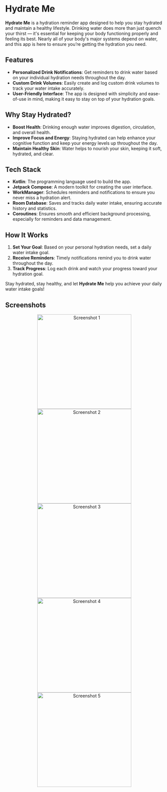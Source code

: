 # Hydrate Me

**Hydrate Me** is a hydration reminder app designed to help you stay hydrated and maintain a healthy lifestyle. Drinking water does more than just quench your thirst — it's essential for keeping your body functioning properly and feeling its best. Nearly all of your body's major systems depend on water, and this app is here to ensure you’re getting the hydration you need.

## Features
- **Personalized Drink Notifications**: Get reminders to drink water based on your individual hydration needs throughout the day.
- **Custom Drink Volumes**: Easily create and log custom drink volumes to track your water intake accurately.
- **User-Friendly Interface**: The app is designed with simplicity and ease-of-use in mind, making it easy to stay on top of your hydration goals.

## Why Stay Hydrated?
- **Boost Health**: Drinking enough water improves digestion, circulation, and overall health.
- **Improve Focus and Energy**: Staying hydrated can help enhance your cognitive function and keep your energy levels up throughout the day.
- **Maintain Healthy Skin**: Water helps to nourish your skin, keeping it soft, hydrated, and clear.

## Tech Stack
- **Kotlin**: The programming language used to build the app.
- **Jetpack Compose**: A modern toolkit for creating the user interface.
- **WorkManager**: Schedules reminders and notifications to ensure you never miss a hydration alert.
- **Room Database**: Saves and tracks daily water intake, ensuring accurate history and statistics.
- **Coroutines**: Ensures smooth and efficient background processing, especially for reminders and data management.

## How It Works
1. **Set Your Goal**: Based on your personal hydration needs, set a daily water intake goal.
2. **Receive Reminders**: Timely notifications remind you to drink water throughout the day.
3. **Track Progress**: Log each drink and watch your progress toward your hydration goal.

Stay hydrated, stay healthy, and let **Hydrate Me** help you achieve your daily water intake goals!

## Screenshots
<p align="center">
  <img src="https://github.com/devashishonline/Hydrate-Me/blob/master/Assets/unnamed.webp" alt="Screenshot 1" width="300"/>
  <img src="https://github.com/devashishonline/Hydrate-Me/blob/master/Assets/unnamed%20(1).webp" alt="Screenshot 2" width="300"/>
  <img src="https://github.com/devashishonline/Hydrate-Me/blob/master/Assets/unnamed%20(2).webp" alt="Screenshot 3" width="300"/>
  <img src="https://github.com/devashishonline/Hydrate-Me/blob/master/Assets/unnamed%20(3).webp" alt="Screenshot 4" width="300"/>
  <img src="https://github.com/devashishonline/Hydrate-Me/blob/master/Assets/unnamed%20(4).webp" alt="Screenshot 5" width="300"/>
</p>

